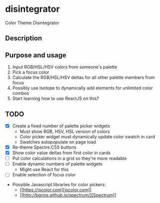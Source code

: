 # disintegrator

Color Theme Disintegrator

## Description


## Purpose and usage

1. Input RGB/HSL/HSV colors from someone's palette
2. Pick a focus color
3. Calculate the RGB/HSL/HSV deltas for all other palette members from focus
4. Possibly use Isotope to dynamically add elements for unlimited color combos
5. Start learning how to use ReactJS on this?

## TODO

- [X] Create a fixed number of palette picker widgets
    - Must show RGB, HSV, HSL version of colors
    - Color picker widget must dynamically update color swatch in card
    - Swatches autopopulate on page load
- [X] Re-theme Spectre.CSS buttons
- [X] Show color value deltas from first color in cards
- [ ] Put color calculations in a grid so they're more readable
- [ ] Enable dynamic numbers of palette widgets
    - Might use React for this
- [ ] Enable selection of focus color

- Possible Javascript libraries for color pickers:
  * [[https://jscolor.com][jscolor.com]]
  * [[http://bgrins.github.io/spectrum/][Spectrum]]


